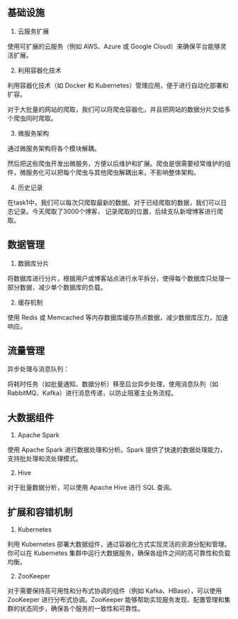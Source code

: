 ## 基础设施
1. 云服务扩展

使用可扩展的云服务（例如 AWS、Azure 或 Google Cloud）来确保平台能够灵活扩展。

2. 利用容器化技术

利用容器化技术（如 Docker 和 Kubernetes）管理应用，便于进行自动化部署和扩容。

对于大批量的网站的爬取，我们可以将爬虫容器化，并且把网站的数据分片交给多个爬虫同时爬取。

3. 微服务架构

通过微服务架构将各个模块解耦。

然后把这些爬虫开发出微服务，方便以后维护和扩展。爬虫是很需要经常维护的组件，微服务化可以把每个爬虫与其他爬虫解耦出来，不影响整体架构。

4. 历史记录

在task1中，我们可以每次只爬取最新的数据。对于已经爬取的数据，我们可以日志记录。今天爬取了3000个博客， 记录爬取的位置，后续支队新增博客进行爬取。



## 数据管理
1. 数据库分片

将数据库进行分片，根据用户或博客站点进行水平拆分，使得每个数据库只处理一部分数据，减少单个数据库的负载。

2. 缓存机制

使用 Redis 或 Memcached 等内存数据库缓存热点数据，减少数据库压力，加速响应。


## 流量管理

异步处理与消息队列：

将耗时任务（如批量通知、数据分析）移至后台异步处理，使用消息队列（如 RabbitMQ、Kafka）进行消息传递，以防止阻塞主业务流程。

## 大数据组件

1. Apache Spark

使用 Apache Spark 进行数据处理和分析。Spark 提供了快速的数据处理能力，支持批处理和流处理模式。

2. Hive

对于批量数据分析，可以使用 Apache Hive 进行 SQL 查询。

## 扩展和容错机制

1. Kubernetes 

利用 Kubernetes 部署大数据组件，通过容器化方式实现灵活的资源分配和管理。你可以在 Kubernetes 集群中运行大数据服务，确保各组件之间的高可靠性和负载均衡。

2. ZooKeeper

对于需要保持高可用性和分布式协调的组件（例如 Kafka、HBase），可以使用 ZooKeeper 进行分布式协调。ZooKeeper 能够帮助实现服务发现、配置管理和集群的状态同步，确保各个服务的一致性和可靠性。